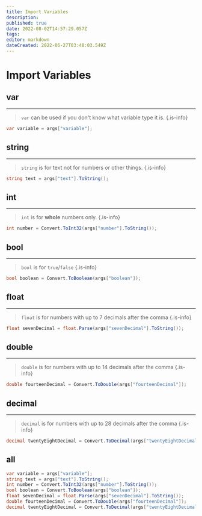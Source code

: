 ```yaml
---
title: Import Variables
description: 
published: true
date: 2022-08-02T14:57:29.057Z
tags: 
editor: markdown
dateCreated: 2022-06-27T03:40:03.549Z
---
```


# Import Variables
## var
---

> `var` can be used if you don't know what variable type it is.
{.is-info}
```csharp
var variable = args["variable"];
```

## string
---
> `string` is for text not for numbers or other things.
{.is-info}
```csharp
string text = args["text"].ToString();
```

## int
---
> `int` is for **whole** numbers only.
{.is-info}
```csharp
int number = Convert.ToInt32(args["number"].ToString());

```

## bool
---
> `bool` is for `true`/`false`
{.is-info}
```csharp
bool boolean = Convert.ToBoolean(args["boolean"]);
```

## float
---
> `float` is for numbers with up to 7 decimals after the comma
{.is-info}
```csharp
float sevenDecimal = float.Parse(args["sevenDecimal"].ToString());
```

## double
---
> `double` is for numbers with up to 14 decimals after the comma
{.is-info}
```csharp
double fourteenDecimal = Convert.ToDouble(args["fourteenDecimal"]);
```

## decimal
---
> `decimal` is for numbers with up to 28 decimals after the comma
{.is-info}
```csharp
decimal twentyEightDecimal = Convert.ToDecimal(args["twentyEightDecimal"]);
```

## all
```csharp
var variable = args["variable"];
string text = args["text"].ToString();
int number = Convert.ToInt32(args["number"].ToString());
bool boolean = Convert.ToBoolean(args["boolean"]);
float sevenDecimal = float.Parse(args["sevenDecimal"].ToString());
double fourteenDecimal = Convert.ToDouble(args["fourteenDecimal"]);
decimal twentyEightDecimal = Convert.ToDecimal(args["twentyEightDecimal"]);
```